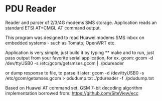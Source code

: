 # PDU Reader
Reader and parser of 2/3/4G modems SMS storage.
Application reads an standard ETSI AT+CMGL AT command output.

This program was designed to read Huawei modems SMS inbox on embedded
systems - such as Tomato, OpenWRT etc.

Application is very simple, just build it by typing
** make
and to run, just pass output from your favorite serial application, for ex. gcom:
gcom -d /dev/ttyUSB0 -s /etc/gcom/getsmses.gcom | ./pdureader

or dump response to file, to parse it later:
gcom -d /dev/ttyUSB0 -s /etc/gcom/getsmses.gcom > pdudump.txt
./pdureader -f ./pdudump.txt

Based on Huawei AT command set.
GSM 7-bit decoding algorithm implementation borrowed from:
https://github.com/SiteView/ecc
